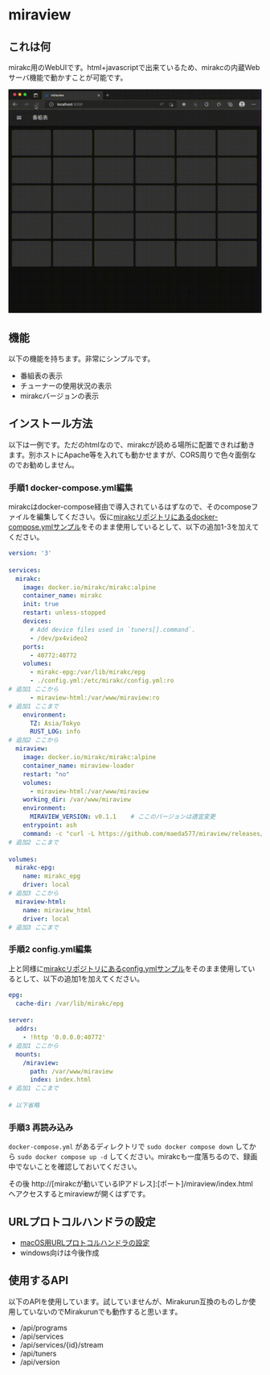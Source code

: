 # miraview

## これは何

mirakc用のWebUIです。html+javascriptで出来ているため、mirakcの内蔵Webサーバ機能で動かすことが可能です。

![デモgif](/demo.gif)

## 機能

以下の機能を持ちます。非常にシンプルです。

* 番組表の表示
* チューナーの使用状況の表示
* mirakcバージョンの表示

## インストール方法

以下は一例です。ただのhtmlなので、mirakcが読める場所に配置できれば動きます。別ホストにApache等を入れても動かせますが、CORS周りで色々面倒なのでお勧めしません。

### 手順1 docker-compose.yml編集

mirakcはdocker-compose経由で導入されているはずなので、そのcomposeファイルを編集してください。仮に[mirakcリポジトリにあるdocker-compose.ymlサンプル](https://github.com/mirakc/mirakc)をそのまま使用しているとして、以下の追加1-3を加えてください。

``` yaml
version: '3'

services:
  mirakc:
    image: docker.io/mirakc/mirakc:alpine
    container_name: mirakc
    init: true
    restart: unless-stopped
    devices:
      # Add device files used in `tuners[].command`.
      - /dev/px4video2
    ports:
      - 40772:40772
    volumes:
      - mirakc-epg:/var/lib/mirakc/epg
      - ./config.yml:/etc/mirakc/config.yml:ro
# 追加1 ここから
      - miraview-html:/var/www/miraview:ro
# 追加1 ここまで
    environment:
      TZ: Asia/Tokyo
      RUST_LOG: info
# 追加2 ここから
  miraview:
    image: docker.io/mirakc/mirakc:alpine
    container_name: miraview-loader
    restart: "no"
    volumes:
      - miraview-html:/var/www/miraview
    working_dir: /var/www/miraview
    environment:
      MIRAVIEW_VERSION: v0.1.1    # ここのバージョンは適宜変更
    entrypoint: ash
    command: -c "curl -L https://github.com/maeda577/miraview/releases/download/$$MIRAVIEW_VERSION/build.tar.gz | tar -zxvf -"
# 追加2 ここまで

volumes:
  mirakc-epg:
    name: mirakc_epg
    driver: local
# 追加3 ここから
  miraview-html:
    name: miraview_html
    driver: local
# 追加3 ここまで
```

### 手順2 config.yml編集

上と同様に[mirakcリポジトリにあるconfig.ymlサンプル](https://github.com/mirakc/mirakc)をそのまま使用しているとして、以下の追加1を加えてください。

``` yaml
epg:
  cache-dir: /var/lib/mirakc/epg

server:
  addrs:
    - !http '0.0.0.0:40772'
# 追加1 ここから
  mounts:
    /miraview:
      path: /var/www/miraview
      index: index.html
# 追加1 ここまで

# 以下省略
```

### 手順3 再読み込み

`docker-compose.yml` があるディレクトリで `sudo docker compose down` してから `sudo docker compose up -d` してください。mirakcも一度落ちるので、録画中でないことを確認しておいてください。

その後 http://[mirakcが動いているIPアドレス]:[ポート]/miraview/index.html へアクセスするとmiraviewが開くはずです。

## URLプロトコルハンドラの設定

* [macOS用URLプロトコルハンドラの設定](./docs/mac-url.md)
* windows向けは今後作成

## 使用するAPI

以下のAPIを使用しています。試していませんが、Mirakurun互換のものしか使用していないのでMirakurunでも動作すると思います。

* /api/programs
* /api/services
* /api/services/{id}/stream
* /api/tuners
* /api/version
